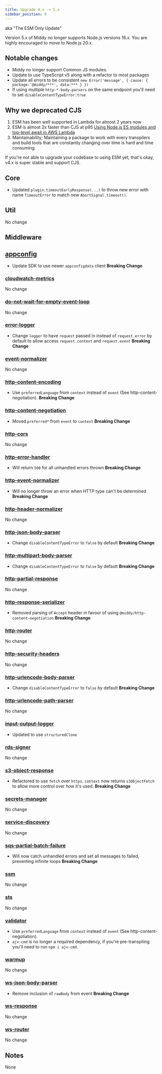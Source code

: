 ```yaml
---
title: Upgrade 4.x -> 5.x
sidebar_position: 9
---
```


aka "The ESM Only Update"

Version 5.x of Middy no longer supports Node.js versions 16.x. You are highly encouraged to move to Node.js 20.x.

## Notable changes

- Middy no longer support Common JS modules.
- Update to use TypeScript v5 along with a refactor to most packages
- Update all errors to be consistent `new Error('message', { cause: { package:'@middy/***', data:*** } })`
- If using multiple `http-*-body-parsers` on the same endpoint you'll need to set `disableContentTypeError:true`

## Why we deprecated CJS

1. ESM has been well supported in Lambda for almost 2 years now
2. ESM is almost 2x faster than CJS at p95 [Using Node.js ES modules and top-level await in AWS Lambda](https://aws.amazon.com/blogs/compute/using-node-js-es-modules-and-top-level-await-in-aws-lambda/)
3. Maintainability; Maintaining a package to work with every transpilers and build tools that are constantly changing over time is hard and time consuming.

If you're not able to upgrade your codebase to using ESM yet, that's okay, v4.x is super stable and support CJS.

## Core

- Updated `plugin.timeoutEarlyResponse(...)` to throw new error with name `TimeoutError` to match new `AbortSignal.timeout()`.

## Util

No change

## Middleware

## [appconfig](/docs/middlewares/appconfig)

- Update SDK to use newer `appconfigdata` client **Breaking Change**

### [cloudwatch-metrics](/docs/middlewares/cloudwatch-metrics)

No change

### [do-not-wait-for-empty-event-loop](/docs/middlewares/do-not-wait-for-empty-event-loop)

No change

### [error-logger](/docs/middlewares/error-logger)

- Change `logger` to have `request` passed in instead of `request.error` by default to allow access `request.context` and `request.event` **Breaking Change**

### [event-normalizer](/docs/middlewares/event-normalizer)

No change

### [http-content-encoding](/docs/middlewares/http-content-encoding)

- Use `preferredLanguage` from `context` instead of `event` (See http-content-negotiation). **Breaking Change**

### [http-content-negotiation](/docs/middlewares/http-content-negotiation)

- Moved `preferred*` from `event` to `context` **Breaking Change**

### [http-cors](/docs/middlewares/http-cors)

No change

### [http-error-handler](/docs/middlewares/http-error-handler)

- Will return `500` for all unhandled errors thrown **Breaking Change**

### [http-event-normalizer](/docs/middlewares/http-event-normalizer)

- Will no longer throw an error when HTTP type can't be determined **Breaking Change**

### [http-header-normalizer](/docs/middlewares/http-header-normalizer)

No change

### [http-json-body-parser](/docs/middlewares/http-json-body-parser)

- Change `disableContentTypeError` to `false` by default **Breaking Change**

### [http-multipart-body-parser](/docs/middlewares/http-multipart-body-parser)

- Change `disableContentTypeError` to `false` by default **Breaking Change**

### [http-partial-response](/docs/middlewares/http-partial-response)

No change

### [http-response-serializer](/docs/middlewares/http-response-serializer)

- Removed parsing of `Accept` header in favour of using `@middy/http-content-negotiation` **Breaking Change**

### [http-router](/docs/routers/http-router)

No change

### [http-security-headers](/docs/middlewares/http-security-headers)

No change

### [http-urlencode-body-parser](/docs/middlewares/http-urlencode-body-parser)

- Change `disableContentTypeError` to `false` by default **Breaking Change**

### [http-urlencode-path-parser](/docs/middlewares/http-urlencode-path-parser)

No change

### [input-output-logger](/docs/middlewares/input-output-logger)

- Updated to use `structuredClone`

### [rds-signer](/docs/middlewares/rds-signer)

No change

### [s3-object-response](/docs/middlewares/s3-object-response)

- Refactored to use `fetch` over `https`. `context` now returns `s3ObjectFetch` to allow more control over how it's used. **Breaking Change**

### [secrets-manager](/docs/middlewares/secrets-manager)

No change

### [service-discovery](/docs/middlewares/service-discovery)

No change

### [sqs-partial-batch-failure](/docs/middlewares/sqs-partial-batch-failure)

- Will now catch unhandled errors and set all messages to failed, preventing infinite loops **Breaking Change**

### [ssm](/docs/middlewares/ssm)

No change

### [sts](/docs/middlewares/sts)

No change

### [validator](/docs/middlewares/validator)

- Use `preferredLanguage` from `context` instead of `event` (See http-content-negotiation).
- `ajv-cmd` is no longer a required dependency, if you're pre-transpiling you'll need to run `npm i ajv-cmd`.

### [warmup](/docs/middlewares/warmup)

No change

### [ws-json-body-parser](/docs/middlewares/ws-json-body-parser)

- Remove inclusion of `rawBody` from event **Breaking Change**

### [ws-response](/docs/middlewares/ws-response)

No change

### [ws-router](/docs/routers/ws-router)

No change

## Notes

None
